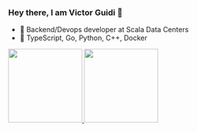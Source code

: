 ### Hey there, I am Victor Guidi 👋

- 🔭 Backend/Devops developer at Scala Data Centers
- 💬 TypeScript, Go, Python, C++, Docker

<div>
  <a href="https://github.com/victorguidi">
  <img height="150em" src="https://github-readme-stats.vercel.app/api?username=victorguidi&show_icons=true&theme=tokyonight&include_all_commits=true&count_private=true"/>
  <img height="150em" src="https://github-readme-stats.vercel.app/api/top-langs/?username=victorguidi&layout=compact&langs_count=8&theme=tokyonight"/>
</div>
